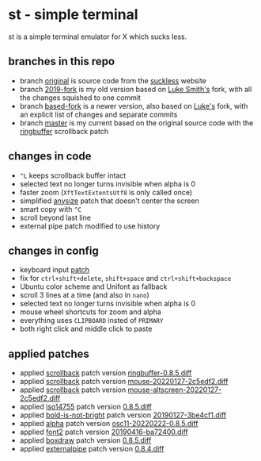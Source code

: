 # st - simple terminal
st is a simple terminal emulator for X which sucks less.

## branches in this repo
+ branch [original](https://github.com/Cortan122/st/tree/original) is source code from the [suckless](https://st.suckless.org/) website
+ branch [2019-fork](https://github.com/Cortan122/st/tree/2019-fork) is my old version based on [Luke Smith's](https://github.com/LukeSmithxyz/st) fork, with all the changes squished to one commit
+ branch [based-fork](https://github.com/Cortan122/st/tree/based-fork) is a newer version, also based on [Luke's](https://github.com/LukeSmithxyz/st) fork, with an explicit list of changes and separate commits
+ branch [master](https://github.com/Cortan122/st/tree/master) is my current based on the original source code with the [ringbuffer](https://st.suckless.org/patches/scrollback/st-scrollback-ringbuffer-0.8.5.diff) scrollback patch

## changes in code
+ `^L` keeps scrollback buffer intact
+ selected text no longer turns invisible when alpha is 0
+ faster zoom (`XftTextExtentsUtf8` is only called once)
+ simplified [anysize](https://st.suckless.org/patches/anysize/) patch that doesn't center the screen
+ smart copy with `^C`
+ scroll beyond last line
+ external pipe patch modified to use history

## changes in config
+ keyboard input [patch](https://st.suckless.org/patches/fix_keyboard_input/)
+ fix for `ctrl+shift+delete`, `shift+space` and `ctrl+shift+backspace`
+ Ubuntu color scheme and Unifont as fallback
+ scroll 3 lines at a time (and also in `nano`)
+ selected text no longer turns invisible when alpha is 0
+ mouse wheel shortcuts for zoom and alpha
+ everything uses `CLIPBOARD` insted of `PRIMARY`
+ both right click and middle click to paste

## applied patches
+ applied [scrollback](https://st.suckless.org/patches/scrollback) patch version [ringbuffer-0.8.5.diff](https://st.suckless.org/patches/scrollback/st-scrollback-ringbuffer-0.8.5.diff)
+ applied [scrollback](https://st.suckless.org/patches/scrollback) patch version [mouse-20220127-2c5edf2.diff](https://st.suckless.org/patches/scrollback/st-scrollback-mouse-20220127-2c5edf2.diff)
+ applied [scrollback](https://st.suckless.org/patches/scrollback) patch version [mouse-altscreen-20220127-2c5edf2.diff](https://st.suckless.org/patches/scrollback/st-scrollback-mouse-altscreen-20220127-2c5edf2.diff)
+ applied [iso14755](https://st.suckless.org/patches/iso14755) patch version [0.8.5.diff](https://st.suckless.org/patches/iso14755/st-iso14755-0.8.5.diff)
+ applied [bold-is-not-bright](https://st.suckless.org/patches/bold-is-not-bright) patch version [20190127-3be4cf1.diff](https://st.suckless.org/patches/bold-is-not-bright/st-bold-is-not-bright-20190127-3be4cf1.diff)
+ applied [alpha](https://st.suckless.org/patches/alpha) patch version [osc11-20220222-0.8.5.diff](https://st.suckless.org/patches/alpha/st-alpha-osc11-20220222-0.8.5.diff)
+ applied [font2](https://st.suckless.org/patches/font2) patch version [20190416-ba72400.diff](https://st.suckless.org/patches/font2/st-font2-20190416-ba72400.diff)
+ applied [boxdraw](https://st.suckless.org/patches/boxdraw) patch version [0.8.5.diff](https://st.suckless.org/patches/boxdraw/st-boxdraw_v2-0.8.5.diff)
+ applied [externalpipe](https://st.suckless.org/patches/externalpipe) patch version [0.8.4.diff](https://st.suckless.org/patches/externalpipe/st-externalpipe-0.8.4.diff)
